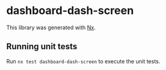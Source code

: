 # dashboard-dash-screen

This library was generated with [Nx](https://nx.dev).

## Running unit tests

Run `nx test dashboard-dash-screen` to execute the unit tests.
